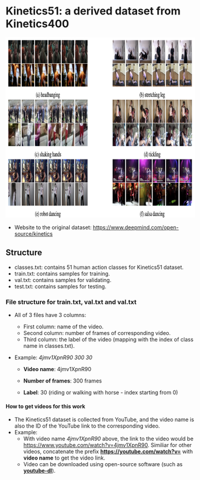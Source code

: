 # Kinetics51: a derived dataset from Kinetics400

<img src="images/kinetics.png" width="960" height="480" />

- Website to the original dataset: https://www.deepmind.com/open-source/kinetics
## Structure
- classes.txt: contains 51 human action classes for Kinetics51 dataset.
- train.txt: contains samples for training.
- val.txt: contains samples for validating.
- test.txt: contains samples for testing.
### File structure for train.txt, val.txt and val.txt
- All of 3 files have 3 columns:
  - First column: name of the video.
  - Second column: number of frames of corresponding video.
  - Third column: the label of the video (mapping with the index of class name in classes.txt).

- Example:
*4jmv1XpnR90 300 30*

  - **Video name**: 4jmv1XpnR90

  - **Number of frames**: 300 frames

  - **Label**: 30 (riding or walking with horse - index starting from 0)

#### How to get videos for this work
- The Kinetics51 dataset is collected from YouTube, and the video name is also the ID of the YouTube link to the corresponding video.
- Example:
  - With video name *4jmv1XpnR90* above, the link to the video would be https://www.youtube.com/watch?v=4jmv1XpnR90. Similiar for other videos, concatenate the prefix **https://youtube.com/watch?v=** with **video name** to get the video link.
  - Video can be downloaded using open-source software (such as <a href="https://github.com/ytdl-org/youtube-dl"><strong>youtube-dl</strong></a>).
